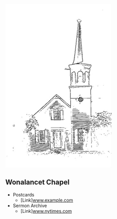 ![Image](https://github.com/puck78/wonalancet-chapel/blob/master/images/Chapel%20Cover%20Image%20-%20icon%20-%2050%20percent.jpg)
## Wonalancet Chapel 

- Postcards
  - [Link]www.example.com
- Sermon Archive
  - [Link]www.nytimes.com
